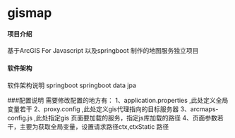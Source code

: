 # gismap

#### 项目介绍
基于ArcGIS For Javascript 以及springboot 制作的地图服务独立项目

#### 软件架构
软件架构说明
springboot
springboot data jpa

###配置说明
需要修改配置的地方有：
1、application.properties ,此处定义全局变量若干
2、proxy.config ,此处定义gis代理指向的目标服务器
3、arcmaps-config.js ,此处指定gis 页面要加载的服务，指定js库加载的路径
4、页面参数若干，主要为获取全局变量，设置请求路径ctx,ctxStatic 路径